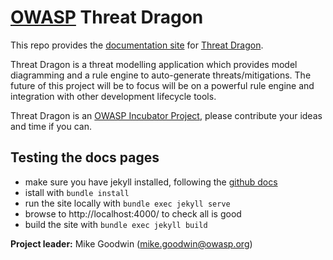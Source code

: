 # [OWASP](https://www.owasp.org) Threat Dragon #

This repo provides the [documentation site](https://threatdragon.github.io)
for [Threat Dragon](http://owasp.org/www-project-threat-dragon).

Threat Dragon is a threat modelling application which provides model diagramming and a rule engine to auto-generate threats/mitigations. 
The future of this project will be to focus will be on a powerful rule engine
and integration with other development lifecycle tools.

Threat Dragon is an [OWASP Incubator Project](https://owasp.org/www-project-threat-dragon/),
please contribute your ideas and time if you can.

## Testing the docs pages
* make sure you have jekyll installed, following the
[github docs](https://docs.github.com/en/github/working-with-github-pages/testing-your-github-pages-site-locally-with-jekyll)
* istall with `bundle install`
* run the site locally with `bundle exec jekyll serve`
* browse to http://localhost:4000/ to check all is good
* build the site with `bundle exec jekyll build`

**Project leader:** Mike Goodwin (mike.goodwin@owasp.org)
